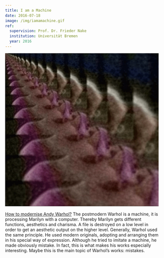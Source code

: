 ```yaml
---
title: I am a Machine
date: 2016-07-18
image: /img/iamamachine.gif
ref:
  supervision: Prof. Dr. Frieder Nake
  institution: Universität Bremen
  year: 2016
---
```


![Marilyn](/img/iamamachine.gif)

[How to modernise Andy Warhol?](https://marilyn.kenokeno.bingo/) The postmodern Warhol is a machine, it is processing Marilyn with a computer. Thereby Marilyn gets different functions, aesthetics and charisma.
A file is destroyed on a low level in order to get an aesthetic output on the higher level. Generally, Warhol used the same principle. He used modern originals, adopting and arranging them in his special way of expression. Although he tried to imitate a machine, he made obviously mistake. In fact, this is what makes his works especially interesting. Maybe this is the main topic of Warhol’s works: mistakes.
